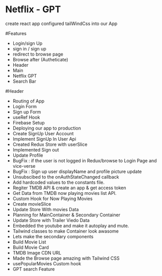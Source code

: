 # Netflix - GPT
create react app
configured tailWindCss into our App

#Features 
 - Login/sign Up
 - sign in / sign up
 - redirect to browse page
 - Browse after (Autheticate)
 - Header
 - Main
 - Netflix GPT
 - Search Bar

#Header 

- Routing of App
- Login Form
- Sign up Form
- useRef Hook
- Firebase Setup
- Deploying our app to production
- Create SignUp User Account
- Implement SignUp In User Api
- Created Redux Store with userSlice
- Implemented Sign out
- Update Profile
- BugFix : if the user is not logged in Redux/browse to Login Page and vice-verse
- BugFix : Sign up user displayName and profile picture update
- Unsubscibed to the onAuthStateChanged callback
- Add hardcoded values to the constants file.
- Regiter TMDB API & create an app & get access token
- Get Data from TMDB now playing movies list API.
- Custom Hook for Now Playing Movies
- Create movieSlice
- Update Store With movies Data
- Planning for MainContainer  & Secondary Container
- Update Store with Trailer Viedo Data
- Embedded the youtube and make it autoplay and mute.
- Tailwind classes to make Container look awasome
- Lets make the secondary components
- Build Movie List
- Build Movie Card
- TMDB Image CDN URL
- Made the Browse page amazing with Tailwind CSS
- usePopularMovies Custom hook
-  GPT search Feature
